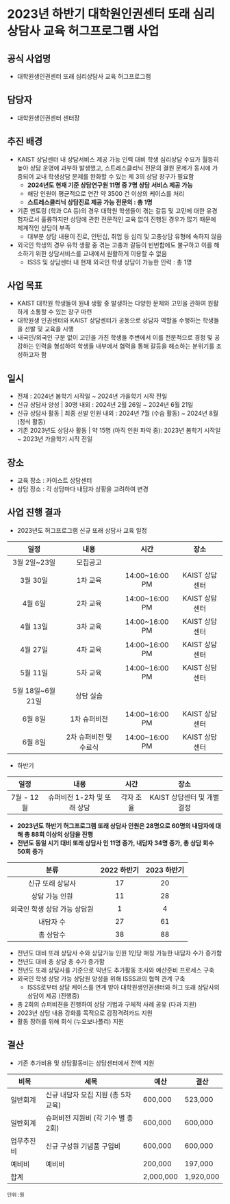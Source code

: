 2023년 하반기 대학원인권센터 또래 심리상담사 교육 허그프로그램 사업
===

## 공식 사업명
- 대학원생인권센터 또래 심리상담사 교육 허그프로그램

## 담당자
- 대학원생인권센터 센터장

## 추진 배경
- KAIST 상담센터 내 상담서비스 제공 가능 인력 대비 학생 심리상담 수요가 월등히 높아 상담 운영에 과부하 발생했고, 스트레스클리닉 전문의 결원 문제가 동시에 가중되어 교내 학생상담 문제를 완화할 수 있는 제 3의 상담 창구가 필요함
	- **2024년도 현재 기준 상담연구원 11명 중 7명 상담 서비스 제공 가능**
	- 해당 인원이 평균적으로 연간 약 3500 건 이상의 케이스를 처리
	- **스트레스클리닉 상담진료 제공 가능 전문의 : 총 1명**
- 기존 멘토링 (학과 CA 등)의 경우 대학원 학생들이 겪는 갈등 및 고민에 대한 유경험자로서 훌륭하지만 상담에 관한 전문적인 교육 없이 진행된 경우가 많기 때문에 체계적인 상담이 부족
	- 대부분 상담 내용이 진로, 인턴십, 취업 등 심리 및 고충상담 유형에 속하지 않음
- 외국인 학생의 경우 유학 생활 중 겪는 고충과 갈등이 빈번함에도 불구하고 이를 해소하기 위한 상담서비스를 교내에서 원활하게 이용할 수 없음
	- ISSS 및 상담센터 내 현재 외국인 학생 상담이 가능한 인력 : 총 1명

## 사업 목표
-   KAIST 대학원 학생들이 원내 생활 중 발생하는 다양한 문제와 고민을 관하여 원활하게 소통할 수 있는 창구 마련
-   대학원생 인권센터와 KAIST 상담센터가 공동으로 상담자 역할을 수행하는 학생들을 선발 및 교육을 시행
-   내국인/외국인 구분 없이 고민을 가진 학생들 주변에서 이를 전문적으로 경청 및 공감하는 인력을 형성하여 학생들 내부에서 협력을 통해 갈등을 해소하는 분위기를 조성하고자 함

## 일시
- 전체 : 2024년  봄학기  시작일 ~ 2024년  가을학기  시작  전일
- 신규  상담사  양성 | 30명  내외 : 2024년 2월 26일 ~ 2024년 6월 21일
- 신규  상담사  활동 | 최종  선발  인원  내외 : 2024년 7월 (수습  활동) ~ 2024년 8월 (정식  활동)
- 기존 2023년도 상담사  활동 | 약 15명 (아직  인원  파악  중): 2023년  봄학기  시작일 ~ 2023년  가을학기  시작  전일

## 장소
- 교육 장소 : 카이스트 상담센터
- 상담 장소 : 각 상담마다 내담자 상황을 고려하여 변경

## 사업 진행 결과
- 2023년도 허그프로그램 신규 또래 상담사 교육 일정

|  **일정** |   **내용**   | **시간** | **장소** |
|:----------:|:------------:|:--------:|:--------:|
|	3월 2일~23일	|	모집공고	|
|	3월 30일	| 1차 교육 |	14:00~16:00 PM	|	KAIST 상담센터	|
|	4월 6일	| 2차 교육 |	14:00~16:00 PM	|	KAIST 상담센터	|
|	4월 13일	| 3차 교육 |	14:00~16:00 PM	|	KAIST 상담센터	|
|	4월 27일	| 4차 교육 |	14:00~16:00 PM	|	KAIST 상담센터	|
|	5월 11일	| 5차 교육 | 14:00~16:00 PM	|	KAIST 상담센터	|
|	5월 18일~6월 21일	| 상담 실습 | 	|		|
|	6월 8일	| 1차 슈퍼비전 | 14:00~16:00 PM	|	KAIST 상담센터	|
|	6월 8일	| 2차 슈퍼비전 및 수료식 | 14:00~16:00 PM	|	KAIST 상담센터	|

- 하반기

|  **일정** |   **내용**   | **시간** | **장소** |
|:----------:|:------------:|:--------:|:--------:|
|	7월 - 12월	| 슈퍼비전 1-2차 및 또래 상담	|	각자 조율	|	KAIST 상담센터 및 개별 결정	|

- **2023년도 하반기 허그프로그램 또래 상담사 인원은 28명으로 60명의 내담자에 대해 총 88회 이상의 상담을 진행**
- **전년도 동일 시기 대비 또래 상담사 인 11명 증가, 내담자 34명 증가, 총 상담 회수 50회 증가** 

|   **분류**   | **2022 하반기** | **2023 하반기** |
|:----------:|:------------:|:--------:|
|	신규 또래 상담사	|	17	|	20
| 상담 가능 인원 |	11	|	28	|
| 외국인 학생 상담 가능 상담원 |	1	|	4	|
| 내담자 수 |	27	|	61	|
| 총 상담수 |	38	|	88	|

- 전년도 대비 또래 상담사 수와 상담가능 인원 1인당 매칭 가능한 내담자 수가 증가함
- 전년도 대비 총 상담 총 수가 증가함
- 전년도 또래 상담사를 기준으로 익년도 추가활동 조사와 예산준비 프로세스 구축
- 외국인 학생 상담 가능 상담원 양성을 위해 ISSS과의 협력 관계 구축
	- ISSS로부터 상담 케이스를 연계 받아 대학원생인권센터와 허그 또래 상담사의 상담이 제공 (진행중)
- 총 2회의 슈퍼비젼을 진행하여 상담 기법과 구체적 사례 공유 (다과 지원)
- 2023년 상담 내용 강화를 목적으로 감정격려카드 지원
- 활동 장려를 위해 회식 (누오보나폴리) 지원


## 결산
- 기존 추가비용 및 상담활동비는 상담센터에서 전액 지원

|	비목		|					세목				|		예산		|		결산		|
|---|---|---|---|
|	일반회계	|	신규 내담자 모집 지원 (총 5차 교육)	|	600,000		|	523,000		|
|	일반회계	|	슈퍼비전 지원비 (각 기수 별 총 2회)	|	600,000		|	600,000		|
|	업무추진비	|	신규 구성원 기념품 구입비|600,000		|	600,000		|				|
|	예비비	|	예비비							|	200,000		|	197,000		|  
|	합계		|									|	2,000,000	|	1,920,000	|

	단위:원
